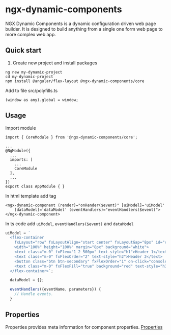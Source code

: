 # ngx-dynamic-components

NGX Dynamic Components is a dynamic configuration driven web page builder. It is designed to build anything from a single one form web page to more complex web app. 

## Quick start

1. Create new project and install packages

```
ng new my-dynamic-project
cd my-dynamic-project
npm install @angular/flex-layout @ngx-dynamic-components/core
```

Add to file src/polyfills.ts
```
(window as any).global = window;
```

## Usage

Import module
```
import { CoreModule } from '@ngx-dynamic-components/core';

...
@NgModule({
  ...
  imports: [
    ...
    CoreModule
  ],
  ...
})
export class AppModule { }
```

In html template add tag
```
<ngx-dynamic-component (render)="onRender($event)" [uiModel]='uiModel'
    [dataModel]='dataModel' (eventHandlers)="eventHandlers($event)"></ngx-dynamic-component>
```

In ts code add `uiModel`, `eventHandlers($event)` and `dataModel`

```js
uiModel = `
  <flex-container
    fxLayout="row" fxLayoutAlign="start center" fxLayoutGap="8px" id="continuous"
    width="100%" height="100%" margin="8px" background="white">
    <text class="m-0" fxFlex="1 2 500px" text-style="h1">Header 1</text>
    <text class="m-0" fxFlexOrder="2" text-style="h2">Header 2</text>
    <button class="btn btn-secondary" fxFlexOrder="1" on-click="consoleLog" type="button">Click</button>
    <text class="m-0" fxFlexFill="true" background="red" text-style="h3">Header 3</text>
  </flex-container>`;

  dataModel = {};

  eventHandlers({eventName, parameters}) {
    // Handle events.
  }
  ```

## Properties

Properties provides meta information for component properties.
[Properties](src/lib/properties/README.md)

